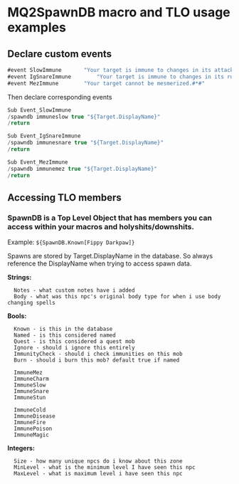 # MQ2SpawnDB macro and TLO usage examples

## Declare custom events
```js
#event SlowImmune		"Your target is immune to changes in its attack speed#*#"
#event IgSnareImmune		"Your target is immune to changes in its run speed#*#" 
#event MezImmune		"Your target cannot be mesmerized.#*#"
```
Then declare corresponding events

```js
Sub Event_SlowImmune
/spawndb immuneslow true "${Target.DisplayName}"
/return

Sub Event_IgSnareImmune
/spawndb immunesnare true "${Target.DisplayName}"
/return

Sub Event_MezImmune
/spawndb immunemez true "${Target.DisplayName}"
/return
```

## Accessing TLO members
### SpawnDB is a Top Level Object that has members you can access within your macros and holyshits/downshits.
Example: `${SpawnDB.Known[Fippy Darkpaw]}`

Spawns are stored by Target.DisplayName in the database. So always reference the DisplayName when trying to access spawn data.

**Strings:**
```
  Notes - what custom notes have i added
  Body - what was this npc's original body type for when i use body changing spells
```

**Bools:**
```
  Known - is this in the database
  Named - is this considered named
  Quest - is this considered a quest mob
  Ignore - should i ignore this entirely
  ImmunityCheck - should i check immunities on this mob
  Burn - should i burn this mob? default true if named
    
  ImmuneMez
  ImmuneCharm
  ImmuneSlow
  ImmuneSnare
  ImmuneStun

  ImmuneCold
  ImmuneDisease
  ImmuneFire
  ImmunePoison
  ImmuneMagic
```

**Integers:**
```
  Size - how many unique npcs do i know about this zone
  MinLevel - what is the minimum level I have seen this npc
  MaxLevel - what is maximum level i have seen this npc
```
